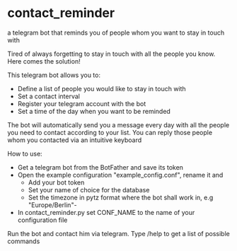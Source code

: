# contact_reminder
a telegram bot that reminds you of people whom you want to stay in touch with

Tired of always forgetting to stay in touch with all the people you know. Here comes the solution!

This telegram bot allows you to:
- Define a list of people you would like to stay in touch with
- Set a contact interval
- Register your telegram account with the bot
- Set a time of the day when you want to be reminded

The bot will automatically send you a message every day with all the people you need to contact
according to your list. You can reply those people whom you contacted via an intuitive keyboard

How to use:
- Get a telegram bot from the BotFather and save its token
- Open the example configuration "example_config.conf", rename it and
  - Add your bot token
  - Set your name of choice for the database
  - Set the timezone in pytz format where the bot shall work in, e.g "Europe/Berlin"- 
- In contact_reminder.py set CONF_NAME to the name of your configuration file

Run the bot and contact him via telegram.
Type /help to get a list of possible commands

